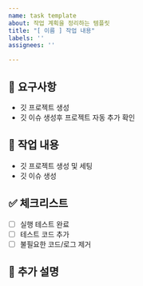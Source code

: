```yaml
---
name: task template
about: 작업 계획을 정리하는 템플릿
title: "[ 이름 ] 작업 내용"
labels: ''
assignees: ''

---
```

<!-- 제목 예시: [차수연] 계약 목록 페이지네이션 구현 -->

## 📄 요구사항
- 깃 프로젝트 생성
- 깃 이슈 생성후 프로젝트 자동 추가 확인
<!--- 기능에 대한 요약 설명을 작성해 주세요. -->

## 📝 작업 내용
- 깃 프로젝트 생성 및 세팅
- 깃 이슈 생성
<!--- 기능 추가와 관련된 상세 내용을 작성해 주세요. -->

## ✅ 체크리스트

- [ ] 실행 테스트 완료
- [ ] 테스트 코드 추가
- [ ] 불필요한 코드/로그 제거

## 📍 추가 설명